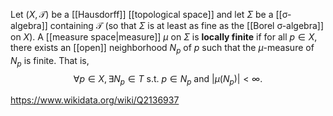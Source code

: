 Let $(X,\mathcal T)$ be a [[Hausdorff]] [[topological space]] and let $\Sigma$ be a [[σ-algebra]]  containing $\mathcal T$ (so that $\Sigma$ is at least as fine as the [[Borel σ-algebra]] on $X$). A [[measure space|measure]] $\mu$ on $\Sigma$ is **locally finite** if for all $p \in X$, there exists an [[open]] neighborhood $N_p$ of $p$ such that the $\mu$-measure of $N_p$ is finite. That is, $$\forall p \in X, \exists N_p \in T \text{ s.t. } p \in N_p \text{ and } |\mu(N_p)| < \infty.$$

https://www.wikidata.org/wiki/Q2136937